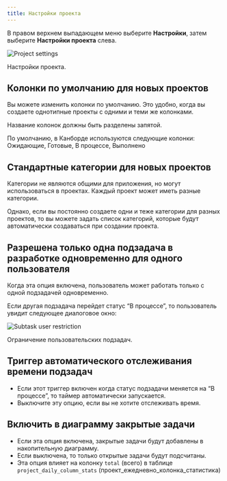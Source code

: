 ```yaml
---
title: Настройки проекта
---
```


В правом верхнем выпадающем меню выберите **Настройки**, затем выберите **Настройки проекта** слева.

![Project settings](/images/v1/project-settings.png)

Настройки проекта.


Колонки по умолчанию для новых проектов
---------------------------------------

Вы можете изменить колонки по умолчанию. Это удобно, когда вы создаете однотипные проекты с одними и теми же колонками.

Название колонок должны быть разделены запятой.

По умолчанию, в Канборде используются следующие колонки: Ожидающие, Готовые, В процессе, Выполнено

Стандартные категории для новых проектов
----------------------------------------

Категории не являются общими для приложения, но могут использоваться в проектах. Каждый проект может иметь разные категории.

Однако, если вы постоянно создаете одни и теже категории для разных проектов, то вы можете задать список категорий, которые будут автоматически создаваться при создании проекта.

Разрешена только одна подзадача в разработке одновременно для одного пользователя
---------------------------------------------------------------------------------

Когда эта опция включена, пользователь может работать только с одной подзадачей одновременно.

Если другая подзадача перейдет статус “В процессе”, то пользователь увидит следующее диалоговое окно:

![Subtask user restriction](/images/v1/subtask-user-restriction.png)

Ограничение пользовательских подзадач.

Триггер автоматического отслеживания времени подзадач
-----------------------------------------------------


-   Если этот триггер включен когда статус подзадачи меняется на “В процессе”, то таймер автоматически запускается.
-   Выключите эту опцию, если вы не хотите отслеживать время.

Включить в диаграмму закрытые задачи
------------------------------------

-   Если эта опция включена, закрытые задачи будут добавлены в накопительную диаграмму.
-   Если выключена, то только открытые задачи будут подсчитаны.
-   Эта опция влияет на колонку `total` (всего) в таблице `project_daily_column_stats` (проект_ежедневно_колонка_статистика)

